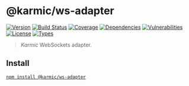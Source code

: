 # @karmic/ws-adapter

[![Version](https://img.shields.io/npm/v/@karmic/ws-adapter.svg)](https://www.npmjs.com/package/@karmic/ws-adapter)
[![Build Status](https://img.shields.io/travis/rafamel/karmic/master.svg)](https://travis-ci.org/rafamel/karmic)
[![Coverage](https://img.shields.io/coveralls/rafamel/karmic/master.svg)](https://coveralls.io/github/rafamel/karmic)
[![Dependencies](https://img.shields.io/david/rafamel/karmic.svg?path=packages%2Fws-adapter)](https://david-dm.org/rafamel/karmic?path=packages%2Fws-adapter)
[![Vulnerabilities](https://img.shields.io/snyk/vulnerabilities/npm/@karmic/ws-adapter.svg)](https://snyk.io/test/npm/@karmic/ws-adapter)
[![License](https://img.shields.io/github/license/rafamel/karmic.svg)](https://github.com/rafamel/karmic/blob/master/LICENSE)
[![Types](https://img.shields.io/npm/types/@karmic/ws-adapter.svg)](https://www.npmjs.com/package/@karmic/ws-adapter)

> *Karmic* WebSockets adapter.

## Install

[`npm install @karmic/ws-adapter`](https://www.npmjs.com/package/@karmic/ws-adapter)
